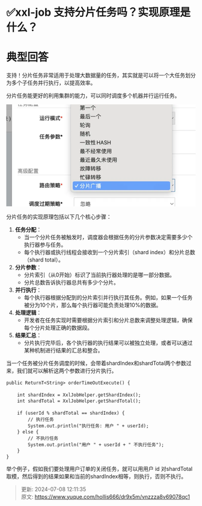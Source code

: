 # ✅xxl-job 支持分片任务吗？实现原理是什么？

# 典型回答


支持！分片任务非常适用于处理大数据量的任务，其实就是可以将一个大任务划分为多个子任务并行执行，以提高效率。



分片任务能更好的利用集群的能力，可以同时调度多个机器并行运行任务。



![1717824853284-99fb70d0-bacc-4213-8e1d-a546780fc939.png](./img/grsmzfjGpn7FO6pw/1717824853284-99fb70d0-bacc-4213-8e1d-a546780fc939-439769.png)



分片任务的实现原理包括以下几个核心步骤：



1.  **任务分配**： 
    - 当一个分片任务被触发时，调度器会根据任务的分片参数决定需要多少个执行器参与任务。
    - 每个执行器或执行线程会接收到一个分片索引（shard index）和分片总数（shard total）。
2.  **分片参数**： 
    - 分片索引（从0开始）标识了当前执行器处理的是哪一部分数据。
    - 分片总数告诉执行器总共有多少个分片。
3.  **并行执行**： 
    - 每个执行器根据分配到的分片索引并行执行其任务。例如，如果一个任务被分为10个片，那么每个执行器可能负责处理10%的数据。
4.  **处理逻辑**： 
    - 开发者在任务实现时需要根据分片索引和分片总数来调整处理逻辑，确保每个分片处理正确的数据段。
5.  **结果汇总**： 
    - 分片执行完毕后，各个执行器的执行结果可以被独立处理，或者可以通过某种机制进行结果的汇总和整合。



当一个任务被分片任务调度的时候，会带着shardIndex和shardTotal两个参数过来，我们就可以解析这两个参数进行分片执行。

```plain
public ReturnT<String> orderTimeOutExecute() {
   
    int shardIndex = XxlJobHelper.getShardIndex();
    int shardTotal = XxlJobHelper.getShardTotal();

    if (userId % shardTotal == shardIndex) {
        // 执行任务
        System.out.println("执行任务: 用户 " + userId);
    } else {
        // 不执行任务
        System.out.println("用户 " + userId + " 不执行任务");
    }
}
```



举个例子，假如我们要处理用户订单的关闭任务，就可以用用户 id 对shardTotal取模，然后得到的结果如果和当前的shardIndex相等，则执行，否则不执行。



> 更新: 2024-07-08 12:11:35  
> 原文: <https://www.yuque.com/hollis666/dr9x5m/vnzzza8v69078qc1>